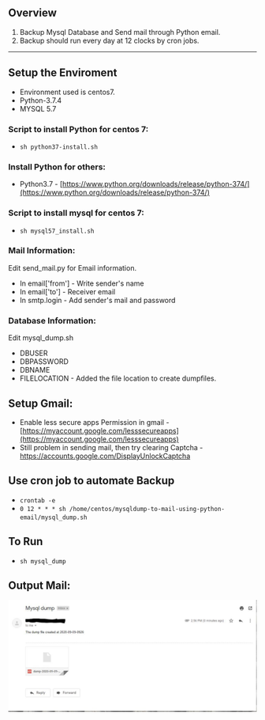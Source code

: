 ## Overview

1) Backup Mysql Database and Send mail through Python email. 
2) Backup should run every day at 12 clocks by cron jobs.

---

## Setup the Enviroment

* Environment used is centos7.
* Python-3.7.4
* MYSQL 5.7

### Script to install Python for centos 7:

* `sh python37-install.sh`

### Install Python for others:

* Python3.7 - [https://www.python.org/downloads/release/python-374/](https://www.python.org/downloads/release/python-374/)

### Script to install mysql for centos 7:

* `sh mysql57_install.sh`

### Mail Information:

Edit send_mail.py for Email information.
* In email['from'] - Write sender's name
* In email['to'] - Receiver email 
* In smtp.login - Add sender's mail and password

### Database Information:

Edit mysql_dump.sh
* DBUSER
* DBPASSWORD
* DBNAME
* FILELOCATION - Added the file location to create dumpfiles.

## Setup Gmail: 

* Enable less secure apps Permission in gmail - [https://myaccount.google.com/lesssecureapps](https://myaccount.google.com/lesssecureapps)
* Still problem in sending mail, then try clearing Captcha - [https://accounts.google.com/DisplayUnlockCaptcha ](https://accounts.google.com/DisplayUnlockCaptcha )
  
## Use cron job to automate Backup

* `crontab -e`
* `0 12 * * * sh /home/centos/mysqldump-to-mail-using-python-email/mysql_dump.sh`

## To Run

* `sh mysql_dump`

## Output Mail:

![](output.JPG)
